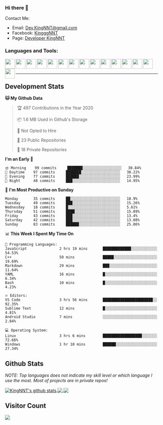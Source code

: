 ### Hi there 👋
Contact Me:
- Email: Dev.KingNNT@gmail.com
- Facebook: [KingggNNT](https://www.facebook.com/KingggNNT)
- Page: [Developer KingNNT](https://www.facebook.com/Dev.KingNNT)

### Languages and Tools:
<img align='left' height="32" width="32" src="https://cdn.jsdelivr.net/npm/simple-icons@v3/icons/visualstudio.svg" />
<img align='left' height="32" width="32" src="https://cdn.jsdelivr.net/npm/simple-icons@v3/icons/sublimetext.svg" />
<img align='left' height="32" width="32" src="https://cdn.jsdelivr.net/npm/simple-icons@v3/icons/visualstudiocode.svg" />
<img align='left' height="32" width="32" src="https://cdn.jsdelivr.net/npm/simple-icons@v3/icons/jetbrains.svg" />

<img align='left' height="32" width="32" src="https://cdn.jsdelivr.net/npm/simple-icons@v3/icons/html5.svg" />
<img align='left' height="32" width="32" src="https://cdn.jsdelivr.net/npm/simple-icons@v3/icons/css3.svg" />
<img align='left' height="32" width="32" src="https://cdn.jsdelivr.net/npm/simple-icons@3.5.0/icons/bootstrap.svg" />

<img align='left' height="32" width="32" src="https://cdn.jsdelivr.net/npm/simple-icons@v3/icons/javascript.svg" />

<img align='left' height="32" width="32" src="https://cdn.jsdelivr.net/npm/simple-icons@v3/icons/php.svg" />
<img align='left' height="32" width="32" src="https://cdn.jsdelivr.net/npm/simple-icons@v3/icons/laravel.svg" />
<img align='left' height="32" width="32" src="https://cdn.jsdelivr.net/npm/simple-icons@3.5.0/icons/java.svg" />

<img align='left' height="32" width="32" src="https://cdn.jsdelivr.net/npm/simple-icons@v3/icons/mysql.svg" />
<img align='left' height="32" width="32" src="https://cdn.jsdelivr.net/npm/simple-icons@3.5.0/icons/microsoftsqlserver.svg" />
<img align='left' height="32" width="32" src="https://cdn.jsdelivr.net/npm/simple-icons@v3/icons/mongodb.svg" />
<img align='left' height="32" width="32" src="https://cdn.jsdelivr.net/npm/simple-icons@v3/icons/sqlite.svg" />


<br>
<br>

---

## Development Stats
<!--START_SECTION:waka-->
**🐱 My Github Data** 

> 🏆 497 Contributions in the Year 2020
 > 
> 📦 1.6 MB Used in Github's Storage 
 > 
> 🚫 Not Opted to Hire
 > 
> 📜 23 Public Repositories
 > 
> 🔑 18 Private Repositories 

**I'm an Early 🐤** 

```text
🌞 Morning    99 commits     ███████░░░░░░░░░░░░░░░░░░   30.84% 
🌆 Daytime    97 commits     ███████░░░░░░░░░░░░░░░░░░   30.22% 
🌃 Evening    77 commits     ██████░░░░░░░░░░░░░░░░░░░   23.99% 
🌙 Night      48 commits     ███░░░░░░░░░░░░░░░░░░░░░░   14.95%

```
📅 **I'm Most Productive on Sunday** 

```text
Monday       35 commits     ██░░░░░░░░░░░░░░░░░░░░░░░   10.9% 
Tuesday      49 commits     ███░░░░░░░░░░░░░░░░░░░░░░   15.26% 
Wednesday    18 commits     █░░░░░░░░░░░░░░░░░░░░░░░░   5.61% 
Thursday     51 commits     ████░░░░░░░░░░░░░░░░░░░░░   15.89% 
Friday       43 commits     ███░░░░░░░░░░░░░░░░░░░░░░   13.4% 
Saturday     42 commits     ███░░░░░░░░░░░░░░░░░░░░░░   13.08% 
Sunday       83 commits     ██████░░░░░░░░░░░░░░░░░░░   25.86%

```


📊 **This Week I Spent My Time On** 

```text
💬 Programming Languages: 
JavaScript               2 hrs 19 mins       █████████████░░░░░░░░░░░░   54.53% 
C++                      50 mins             █████░░░░░░░░░░░░░░░░░░░░   19.69% 
Markdown                 29 mins             ███░░░░░░░░░░░░░░░░░░░░░░   11.64% 
YAML                     16 mins             █░░░░░░░░░░░░░░░░░░░░░░░░   6.34% 
Bash                     10 mins             █░░░░░░░░░░░░░░░░░░░░░░░░   4.23%

🔥 Editors: 
VS Code                  3 hrs 56 mins       ███████████████████████░░   92.35% 
Sublime Text             12 mins             █░░░░░░░░░░░░░░░░░░░░░░░░   4.81% 
Android Studio           7 mins              ░░░░░░░░░░░░░░░░░░░░░░░░░   2.84%

💻 Operating System: 
Linux                    3 hrs 6 mins        ██████████████████░░░░░░░   72.66% 
Windows                  1 hr 10 mins        ██████░░░░░░░░░░░░░░░░░░░   27.34%

```


<!--END_SECTION:waka-->


## Github Stats

*NOTE: Top languages does not indicate my skill level or which language I use the most. Most of projects are in private repos!*

<a href="https://github.com/KingNNT">
  <img align="center" src="https://github-readme-stats.vercel.app/api?username=KingNNT&show_icons=true&theme=gruvbox&count_private=true" alt="KingNNT's github stats" />
</a>

<a href="https://github.com/KingNNT">
  <img align="center" src="https://github-readme-stats.vercel.app/api/top-langs/?username=KingNNT&layout=compact&theme=gruvbox" />
</a>

<a href="https://github.com/KingNNT">
  <img align="center" src="https://github-readme-stats.vercel.app/api/pin/?username=KingNNT&repo=MS-Tools&theme=gruvbox" />
</a>

## Visitor Count
<img src="https://profile-counter.glitch.me/KingNNT/count.svg" />
